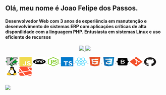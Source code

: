 ## Olá, meu nome é Joao Felipe dos Passos.
#### Desenvolvedor Web com 3 anos de experiência em manutenção e desenvolvimento de sistemas ERP com aplicações críticas de alta disponilidade com a linguagem PHP. Entusiasta em sistemas Linux e uso eficiente de recursos
<div align="center">
  <a href="https://github.com/FelipePassos">
  <img height="180em" src="https://github-readme-stats.vercel.app/api?username=FelipePassos&show_icons=true&theme=light&include_all_commits=true&count_private=true"/>
  <img height="180em" src="https://github-readme-stats.vercel.app/api/top-langs/?username=FelipePassos&layout=compact&langs_count=7&theme=light"/>
</div>
<div style="display: inline_block"><br>
  <img align="center"  height="30" width="40" src="https://raw.githubusercontent.com/devicons/devicon/master/icons/vim/vim-original.svg">
  <img align="center"  height="30" width="40" src="https://raw.githubusercontent.com/devicons/devicon/master/icons/javascript/javascript-plain.svg">
  <img align="center"  height="30" width="40" src="https://raw.githubusercontent.com/devicons/devicon/master/icons/php/php-plain.svg">
  <img align="center"  height="30" width="40" src="https://raw.githubusercontent.com/devicons/devicon/master/icons/nodejs/nodejs-original.svg">
  <img align="center"  height="30" width="40" src="https://raw.githubusercontent.com/devicons/devicon/master/icons/typescript/typescript-original.svg">
  <img align="center"  height="30" width="40" src="https://raw.githubusercontent.com/devicons/devicon/master/icons/react/react-original.svg">
  <img align="center"  height="30" width="40" src="https://raw.githubusercontent.com/devicons/devicon/master/icons/html5/html5-original.svg">
  <img align="center"  height="30" width="40" src="https://raw.githubusercontent.com/devicons/devicon/master/icons/css3/css3-original.svg">
  <img align="center"  height="30" width="40" src="https://raw.githubusercontent.com/devicons/devicon/master/icons/bootstrap/bootstrap-plain.svg">
  <img align="center"  height="30" width="40" src="https://raw.githubusercontent.com/devicons/devicon/master/icons/git/git-original.svg">
  <img align="center"  height="30" width="40" src="https://raw.githubusercontent.com/devicons/devicon/master/icons/github/github-original.svg">
  <img align="center"  height="30" width="40" src="https://raw.githubusercontent.com/devicons/devicon/master/icons/linux/linux-original.svg">
  <img align="center"  height="30" width="40" src="https://raw.githubusercontent.com/devicons/devicon/master/icons/laravel/laravel-plain.svg">


 
</div>
  
  ##
 
<div> 


  <a href="https://www.linkedin.com/in/joao-felipe-passos-36b95b143/" target="_blank"><img src="https://img.shields.io/badge/-LinkedIn-%230077B5?style=for-the-badge&logo=linkedin&logoColor=white" target="_blank"></a> 
 
 
</div>
